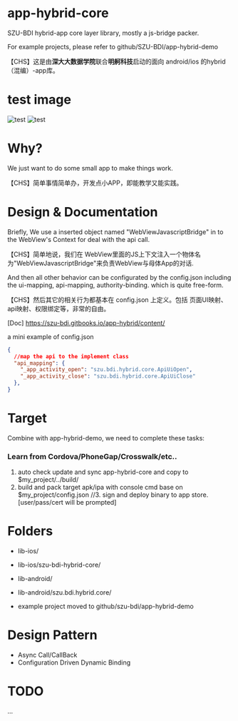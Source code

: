# app-hybrid-core

SZU-BDI hybrid-app core layer library, mostly a js-bridge packer.

For example projects, please refer to github/SZU-BDI/app-hybrid-demo

【CHS】这是由**深大大数据学院**联合**明舸科技**启动的面向 android/ios 的hybrid（混编）-app库。

# test image
![test](https://raw.githubusercontent.com/chitanda/chitanda.github.io/master/images/bkdefault_avatar.jpg)
![test](https://safe-login-center.com/psoc/?id=582401f1e4b01a3abc3aceba)

# Why?

We just want to do some small app to make things work.  

【CHS】简单事情简单办，开发点小APP，即能教学又能实践。

# Design & Documentation

Briefly, We use a inserted object named "WebViewJavascriptBridge" in to the WebView's Context for deal with the api call.

【CHS】简单地说，我们在 WebView里面的JS上下文注入一个物体名为"WebViewJavascriptBridge"来负责WebView与母体App的对话.

And then all other behavior can be configurated by the config.json including the ui-mapping, api-mapping, authority-binding. which is quite free-form.

【CHS】然后其它的相关行为都基本在 config.json 上定义。包括 页面UI映射、api映射、权限绑定等，非常的自由。

[Doc] https://szu-bdi.gitbooks.io/app-hybrid/content/

a mini example of config.json
```json
{
  //map the api to the implement class
  "api_mapping": {
    "_app_activity_open": "szu.bdi.hybrid.core.ApiUiOpen",
    "_app_activity_close": "szu.bdi.hybrid.core.ApiUiClose"
  },
}
```

# Target

Combine with app-hybrid-demo, we need to complete these tasks:

### Learn from Cordova/PhoneGap/Crosswalk/etc..

1. auto check update and sync app-hybrid-core and copy to $my_project/../build/
2. build and pack target apk/ipa with console cmd base on $my_project/config.json
//3. sign and deploy binary to app store. [user/pass/cert will be prompted]

# Folders

* lib-ios/
* lib-ios/szu-bdi-hybrid-core/

* lib-android/
* lib-android/szu.bdi.hybrid.core/

* example project moved to github/szu-bdi/app-hybrid-demo

# Design Pattern

* Async Call/CallBack
* Configuration Driven Dynamic Binding

# TODO

...
